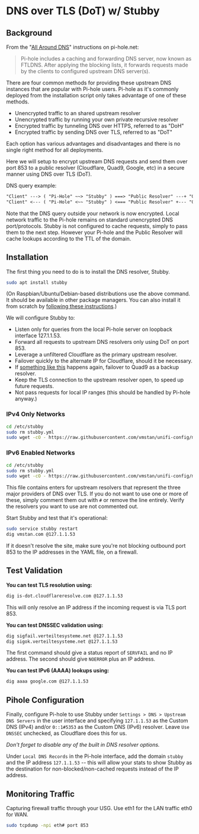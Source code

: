 # DNS over TLS (DoT) w/ Stubby

## Background

From the "[All Around DNS](https://docs.pi-hole.net/guides/unbound/)" instructions on pi-hole.net:

> Pi-hole includes a caching and forwarding DNS server, now known as FTLDNS. After applying the blocking lists, it forwards requests made by the clients to configured upstream DNS server(s).

There are four common methods for providing these upstream DNS instances that are popular with Pi-hole users. Pi-hole as it's commonly deployed from the installation script only takes advantage of one of these methods.

- Unencrypted traffic to an shared upstream resolver
- Unencrypted traffic by running your own private recursive resolver
- Encrypted traffic by tunneling DNS over HTTPS, referred to as "DoH"
- Encrypted traffic by sending DNS over TLS, referred to as "DoT"

Each option has various advantages and disadvantages and there is no single right method for all deployments.

Here we will setup to encrypt upstream DNS requests and send them over port 853 to a public resolver (Cloudflare, Quad9, Google, etc) in a secure manner using DNS over TLS (DoT).

DNS query example:

```txt
"Client" ---> ( "Pi-Hole" ~~> "Stubby" ) ===> "Public Resolver" ---+ "Global DNS"
"Client" <--- ( "Pi-Hole" <~~ "Stubby" ) <=== "Public Resolver" +--- "Global DNS"
```

Note that the DNS query outside your network is now encrypted. Local network traffic to the Pi-hole remains on standard unencrypted DNS port/protocols. Stubby is not configured to cache requests, simply to pass them to the next step. However your Pi-hole and the Public Resolver will cache lookups according to the TTL of the domain.

## Installation

The first thing you need to do is to install the DNS resolver, Stubby.

```bash
sudo apt install stubby
```

(On Raspbian/Ubuntu/Debian-based distributions use the above command. It should be available in other package managers. You can also install it from scratch by [following these instructions](https://dnsprivacy.org/wiki/display/DP/DNS+Privacy+Daemon+-+Stubby#DNSPrivacyDaemonStubby-InstallationGuides).)

We will configure Stubby to:

- Listen only for queries from the local Pi-hole server on loopback interface 127.1.1.53.
- Forward all requests to upstream DNS resolvers only using DoT on port 853.
- Leverage a unfiltered Cloudflare as the primary upstream resolver.
- Failover quickly to the alternate IP for Cloudflare, should it be necessary.
- If [something like this](https://techcrunch.com/2020/07/17/cloudflare-dns-goes-down-taking-a-large-piece-of-the-internet-with-it/) happens again, failover to Quad9 as a backup resolver.
- Keep the TLS connection to the upstream resolver open, to speed up future requests.
- Not pass requests for local IP ranges (this should be handled by Pi-hole anyway.)

### IPv4 Only Networks

```bash
cd /etc/stubby
sudo rm stubby.yml
sudo wget -cO - https://raw.githubusercontent.com/vmstan/unifi-config/master/stubby/stubby-4.yml > stubby.yml
```

### IPv6 Enabled Networks

```bash
cd /etc/stubby
sudo rm stubby.yml
sudo wget -cO - https://raw.githubusercontent.com/vmstan/unifi-config/master/stubby/stubby-6.yml > stubby.yml
```

This file contains enters for upstream resolvers that represent the three major providers of DNS over TLS. If you do not want to use one or more of these, simply comment them out with `#` or remove the line entirely. Verify the resolvers you want to use are not commented out.

Start Stubby and test that it's operational:

```bash
sudo service stubby restart
dig vmstan.com @127.1.1.53
```

If it doesn't resolve the site, make sure you're not blocking outbound port 853 to the IP addresses in the YAML file, on a firewall.

## Test Validation

**You can test TLS resolution using:**

```bash
dig is-dot.cloudflareresolve.com @127.1.1.53
```

This will only resolve an IP address if the incoming request is via TLS port 853.

**You can test DNSSEC validation using:**

```bash
dig sigfail.verteiltesysteme.net @127.1.1.53
dig sigok.verteiltesysteme.net @127.1.1.53
```

The first command should give a status report of `SERVFAIL` and no IP address. The second should give `NOERROR` plus an IP address.

**You can test IPv6 (AAAA) lookups using:**

```bash
dig aaaa google.com @127.1.1.53
```

## Pihole Configuration

Finally, configure Pi-hole to use Stubby under `Settings > DNS > Upstream DNS Servers` in the user interface and specifying `127.1.1.53` as the Custom DNS (IPv4) and/or `0::1#5353` as the Custom DNS (IPv6) resolver. Leave `Use DNSSEC` unchecked, as Cloudflare does this for us.

_Don't forget to disable any of the built in DNS resolver options._

Under `Local DNS Records` in the Pi-hole interface, add the domain `stubby` and the IP address `127.1.1.53` -- this will allow your stats to show Stubby as the destination for non-blocked/non-cached requests instead of the IP address.

## Monitoring Traffic

Capturing firewall traffic through your USG. Use eth1 for the LAN traffic eth0 for WAN.

```bash
sudo tcpdump -npi eth# port 853
```
